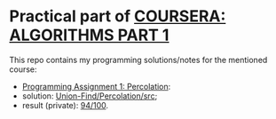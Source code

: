 # Practical part of [COURSERA: ALGORITHMS PART 1](https://www.coursera.org/learn/algorithms-part1)

This repo contains my programming solutions/notes for the mentioned course:
* [Programming Assignment 1: Percolation](http://coursera.cs.princeton.edu/algs4/assignments/percolation.html):
 * solution: [Union-Find/Percolation/src](https://github.com/AlexVeprev/algorithms-part1/tree/master/Union-Find/Percolation/src);
 * result (private): [94/100](https://www.coursera.org/learn/algorithms-part1/programming/Lhp5z/percolation/submission).
